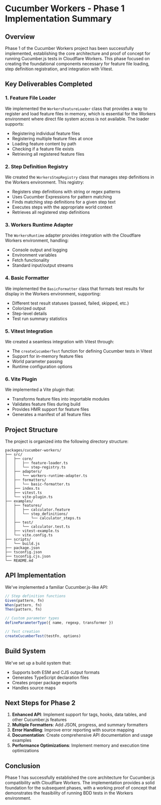 # Cucumber Workers - Phase 1 Implementation Summary

## Overview

Phase 1 of the Cucumber Workers project has been successfully implemented, establishing the core architecture and proof of concept for running Cucumber.js tests in Cloudflare Workers. This phase focused on creating the foundational components necessary for feature file loading, step definition registration, and integration with Vitest.

## Key Deliverables Completed

### 1. Feature File Loader

We implemented the `WorkersFeatureLoader` class that provides a way to register and load feature files in memory, which is essential for the Workers environment where direct file system access is not available. The loader supports:

- Registering individual feature files
- Registering multiple feature files at once
- Loading feature content by path
- Checking if a feature file exists
- Retrieving all registered feature files

### 2. Step Definition Registry

We created the `WorkersStepRegistry` class that manages step definitions in the Workers environment. This registry:

- Registers step definitions with string or regex patterns
- Uses Cucumber Expressions for pattern matching
- Finds matching step definitions for a given step text
- Executes steps with the appropriate world context
- Retrieves all registered step definitions

### 3. Workers Runtime Adapter

The `WorkersRuntime` adapter provides integration with the Cloudflare Workers environment, handling:

- Console output and logging
- Environment variables
- Fetch functionality
- Standard input/output streams

### 4. Basic Formatter

We implemented the `BasicFormatter` class that formats test results for display in the Workers environment, supporting:

- Different test result statuses (passed, failed, skipped, etc.)
- Colorized output
- Step-level details
- Test run summary statistics

### 5. Vitest Integration

We created a seamless integration with Vitest through:

- The `createCucumberTest` function for defining Cucumber tests in Vitest
- Support for in-memory feature files
- World parameter passing
- Runtime configuration options

### 6. Vite Plugin

We implemented a Vite plugin that:

- Transforms feature files into importable modules
- Validates feature files during build
- Provides HMR support for feature files
- Generates a manifest of all feature files

## Project Structure

The project is organized into the following directory structure:

```
packages/cucumber-workers/
├── src/
│   ├── core/
│   │   ├── feature-loader.ts
│   │   └── step-registry.ts
│   ├── adapters/
│   │   └── workers-runtime-adapter.ts
│   ├── formatters/
│   │   └── basic-formatter.ts
│   ├── index.ts
│   ├── vitest.ts
│   └── vite-plugin.ts
├── examples/
│   ├── features/
│   │   ├── calculator.feature
│   │   └── step_definitions/
│   │       └── calculator_steps.ts
│   ├── test/
│   │   └── calculator.test.ts
│   ├── vitest-example.ts
│   └── vite.config.ts
├── scripts/
│   └── build.js
├── package.json
├── tsconfig.json
├── tsconfig.cjs.json
└── README.md
```

## API Implementation

We've implemented a familiar Cucumber.js-like API:

```typescript
// Step definition functions
Given(pattern, fn)
When(pattern, fn)
Then(pattern, fn)

// Custom parameter types
defineParameterType({ name, regexp, transformer })

// Test creation
createCucumberTest(testFn, options)
```

## Build System

We've set up a build system that:

- Supports both ESM and CJS output formats
- Generates TypeScript declaration files
- Creates proper package exports
- Handles source maps

## Next Steps for Phase 2

1. **Enhanced API**: Implement support for tags, hooks, data tables, and other Cucumber.js features
2. **Multiple Formatters**: Add JSON, progress, and summary formatters
3. **Error Handling**: Improve error reporting with source mapping
4. **Documentation**: Create comprehensive API documentation and usage examples
5. **Performance Optimizations**: Implement memory and execution time optimizations

## Conclusion

Phase 1 has successfully established the core architecture for Cucumber.js compatibility with Cloudflare Workers. The implementation provides a solid foundation for the subsequent phases, with a working proof of concept that demonstrates the feasibility of running BDD tests in the Workers environment. 